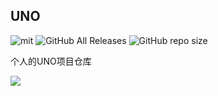 ## UNO

![mit](https://img.shields.io/github/license/fangshirui/uno) ![GitHub All Releases](https://img.shields.io/github/downloads/fangshirui/uno/total) ![GitHub repo size](https://img.shields.io/github/repo-size/fangshirui/uno)

个人的UNO项目仓库

![](doc/平衡车演示.gif)
